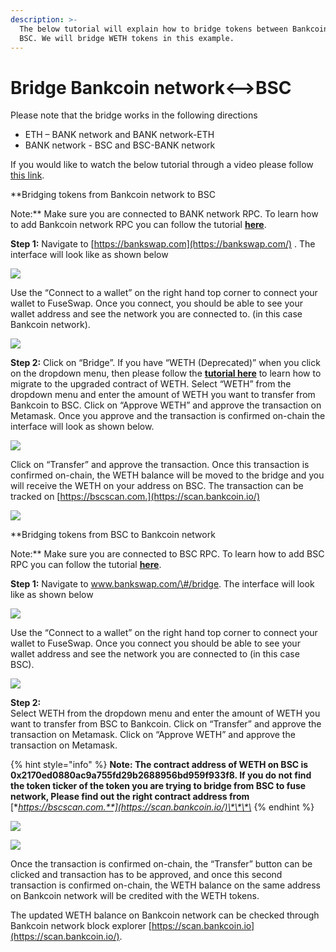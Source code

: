 ```yaml
---
description: >-
  The below tutorial will explain how to bridge tokens between Bankcoin and
  BSC. We will bridge WETH tokens in this example.
---
```


# Bridge Bankcoin network&lt;--&gt;BSC

Please note that the bridge works in the following directions

* ETH – BANK network and BANK network-ETH
* BANK network - BSC and BSC-BANK network

If you would like to watch the below tutorial through a video please follow [this link](https://www.youtube.com/watch?v=l17K6mu1uM4).

**Bridging tokens from Bankcoin network to BSC  
  
Note:** Make sure you are connected to BANK network RPC. To learn how to add Bankcoin network RPC you can follow the tutorial [**here**](https://docs.bankcexchain.io/the-fuse-studio/getting-started/how-to-add-fuse-to-your-metamask).

**Step 1:** Navigate to [https://bankswap.com](https://bankswap.com/) . The interface will look like as shown below  


![](../.gitbook/assets/0%20%2810%29.png)

Use the “Connect to a wallet” on the right hand top corner to connect your wallet to FuseSwap. Once you connect, you should be able to see your wallet address and see the network you are connected to. \(in this case Bankcoin network\).

![](../.gitbook/assets/1%20%2814%29.png)

**Step 2:** Click on “Bridge”. If you have “WETH \(Deprecated\)” when you click on the dropdown menu, then please follow the [**tutorial here**](https://docs.bankcexchain.io/bankswap/migration-tutorial) to learn how to migrate to the upgraded contract of WETH. Select “WETH” from the dropdown menu and enter the amount of WETH you want to transfer from Bankcoin to BSC. Click on “Approve WETH” and approve the transaction on Metamask. Once you approve and the transaction is confirmed on-chain the interface will look as shown below.

![](../.gitbook/assets/2%20%2814%29.png)

Click on “Transfer” and approve the transaction. Once this transaction is confirmed on-chain, the WETH balance will be moved to the bridge and you will receive the WETH on your address on BSC. The transaction can be tracked on [https://bscscan.com.](https://scan.bankcoin.io/)

![](../.gitbook/assets/3%20%2812%29.png)

**Bridging tokens from BSC to Bankcoin network  
  
Note:** Make sure you are connected to BSC RPC. To learn how to add BSC RPC you can follow the tutorial [**here**](https://academy.binance.com/en/articles/connecting-metamask-to-binance-smart-chain).

**Step 1:** Navigate to www.bankswap.com/\#/bridge. The interface will look like as shown below

![](../.gitbook/assets/4%20%2812%29.png)

Use the “Connect to a wallet” on the right hand top corner to connect your wallet to FuseSwap. Once you connect you should be able to see your wallet address and see the network you are connected to \(in this case BSC\).

![](../.gitbook/assets/5%20%2810%29.png)

**Step 2:**  
Select WETH from the dropdown menu and enter the amount of WETH you want to transfer from BSC to Bankcoin. Click on “Transfer” and approve the transaction on Metamask. Click on “Approve WETH” and approve the transaction on Metamask.

{% hint style="info" %}
**Note: The contract address of WETH on BSC is 0x2170ed0880ac9a755fd29b2688956bd959f933f8. If you do not find the token ticker of the token you are trying to bridge from BSC to fuse network, Please find out the right contract address from** [**https://bscscan.com.**](https://scan.bankcoin.io/)\*\*\*\*
{% endhint %}

![](../.gitbook/assets/6%20%289%29.png)

![](../.gitbook/assets/7%20%285%29.png)

Once the transaction is confirmed on-chain, the “Transfer” button can be clicked and transaction has to be approved, and once this second transaction is confirmed on-chain, the WETH balance on the same address on Bankcoin network will be credited with the WETH tokens.

The updated WETH balance on Bankcoin network can be checked through Bankcoin network block explorer [https://scan.bankcoin.io](https://scan.bankcoin.io/).

